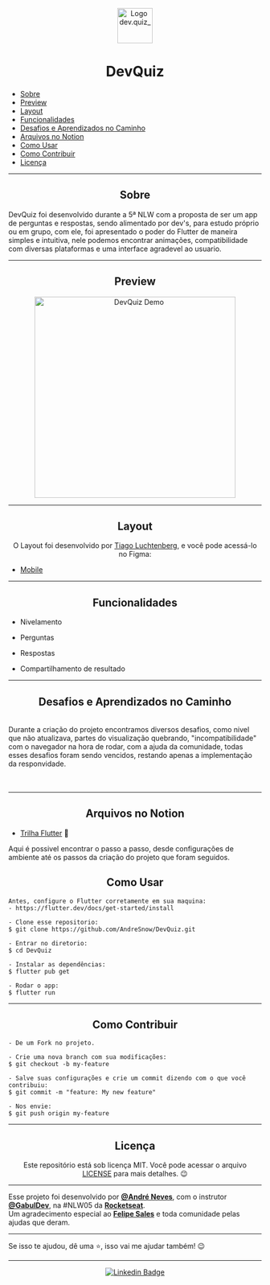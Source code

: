 <p align="center">
      <img src="https://user-images.githubusercontent.com/59374587/115237065-7e835c80-a0f2-11eb-8922-d2a14bac363b.png" width="70" alt="Logo dev.quiz_"/>
</p>

<h1 align="center">DevQuiz</h1>

   <p>
   
   - [Sobre](#sobre-)
   - [Preview](#preview-)
   - [Layout](#layout-)
   - [Funcionalidades](#Funcionalidades-%EF%B8%8F)
   - [Desafios e Aprendizados no Caminho](#desafios-e-aprendizados-no-caminho-)
   - [Arquivos no Notion](#arquivos-no-notion-)
   - [Como Usar](#como-usar-)
   - [Como Contribuir](#como-contribuir-)
   - [Licença](#licença-)

   </p>

---

<h2 align="center">Sobre</h2>

DevQuiz foi desenvolvido durante a 5ª NLW com a proposta de ser um app de perguntas e respostas, sendo alimentado por dev's, para estudo próprio ou em grupo, com ele, foi apresentado o poder do Flutter de maneira simples e intuitiva, nele podemos encontrar animações, compatibilidade com diversas plataformas e uma interface agradevel ao usuario.
<p align="center">

   <a href=""></a>
</p>

---

<h2 align="center">Preview</h2>

   <p align="center">
      <img src="assets/img_readme/20210503_211943.gif" width="400" alt="DevQuiz Demo">
   </p>

---

<h2 align="center">Layout</h2>

   <p align="center">
      O Layout foi desenvolvido por <a href="https://www.linkedin.com/in/tiagoluchtenberg/">Tiago Luchtenberg</a>, e você pode acessá-lo no Figma:
   
   - <a href="https://www.figma.com/file/XaC3pgD1B0iLSWLTsUqxIe/DevQuiz-(Copy)?node-id=0%3A1">Mobile</a>
   </p>

---

<h2 align="center">Funcionalidades</h2>

   <p>
   
- Nivelamento
- Perguntas
- Respostas
- Compartilhamento de resultado
  
   </p>

---

<h2 align="center">Desafios e Aprendizados no Caminho</h2>

   <p>
    <br> 
    <a>Durante a criação do projeto encontramos diversos desafios, como nivel que não atualizava, partes do visualização quebrando, "incompatibilidade" com o navegador na hora de rodar, com a ajuda da comunidade, todas esses desafios foram sendo vencidos, restando apenas a implementação da responvidade.</a><br>
    <br>
    <br>
   </p>

---

<h2 align="center">Arquivos no Notion</h2>

- [Trilha Flutter](https://www.notion.so/Trilha-Flutter-a306b8d8751b4f76a7a1fc8f29db6d65) 🚀

Aqui é possivel encontrar o passo a passo, desde configurações de ambiente até os passos da criação do projeto que foram seguidos.

<h2 align="center">Como Usar</h2>

   ```
   Antes, configure o Flutter corretamente em sua maquina:
   - https://flutter.dev/docs/get-started/install
   
   - Clone esse repositorio:
   $ git clone https://github.com/AndreSnow/DevQuiz.git

   - Entrar no diretorio:
   $ cd DevQuiz

   - Instalar as dependências:
   $ flutter pub get

   - Rodar o app: 
   $ flutter run
   ```

---

<h2 align="center">Como Contribuir</h2>

   ```
   - De um Fork no projeto. 

   - Crie uma nova branch com sua modificações:
   $ git checkout -b my-feature

   - Salve suas configurações e crie um commit dizendo com o que você contribuiu:
   $ git commit -m "feature: My new feature"

   - Nos envie:
   $ git push origin my-feature
   ```

---

<h2 align="center">Licença</h2>

<p align="center">
   Este repositório está sob licença MIT. Você pode acessar o arquivo <a href="https://github.com/AndreSnow/DevQuiz/blob/master/LICENSE">LICENSE</a> para mais detalhes. 😉
</p>

   ---

   Esse projeto foi desenvolvido por **[@André Neves](https://www.linkedin.com/in/andré-n-922181a6/)**, com o instrutor **[@GabulDev](https://www.linkedin.com/in/gabuldev/)**, na #NLW05 da **[Rocketseat](https://rocketseat.com.br/)**.<br>
   Um agradecimento especial ao **[Felipe Sales](https://github.com/felipecastrosales)** e toda comunidade pelas ajudas que deram. 

---
   
   Se isso te ajudou, dê uma ⭐, isso vai me ajudar também!
    😉

---

   <div align="center">

   [![Linkedin Badge](https://img.shields.io/badge/-Andre%20Neves-292929?style=flat-square&logo=Linkedin&logoColor=white&link=https://www.linkedin.com/in/andr%C3%A9-n-922181a6/)](https://www.linkedin.com/in/andré-n-922181a6/)

   </div>
